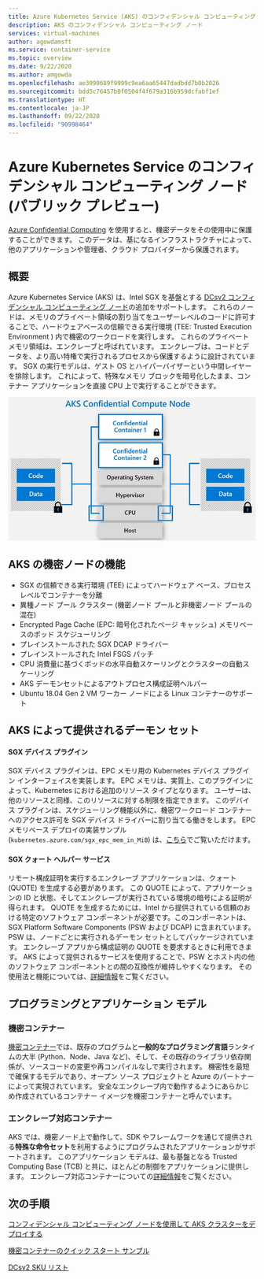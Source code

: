```yaml
---
title: Azure Kubernetes Service (AKS) のコンフィデンシャル コンピューティング ノード (パブリック プレビュー)
description: AKS のコンフィデンシャル コンピューティング ノード
services: virtual-machines
author: agowdamsft
ms.service: container-service
ms.topic: overview
ms.date: 9/22/2020
ms.author: amgowda
ms.openlocfilehash: ae3090689f9999c9ea6aa65447dadbdd7b0b2026
ms.sourcegitcommit: bdd5c76457b0f0504f4f679a316b959dcfabf1ef
ms.translationtype: HT
ms.contentlocale: ja-JP
ms.lasthandoff: 09/22/2020
ms.locfileid: "90998464"
---
```

# <a name="confidential-computing-nodes-on-azure-kubernetes-service-public-preview"></a>Azure Kubernetes Service のコンフィデンシャル コンピューティング ノード (パブリック プレビュー)

[Azure Confidential Computing](overview.md) を使用すると、機密データをその使用中に保護することができます。 このデータは、基になるインフラストラクチャによって、他のアプリケーションや管理者、クラウド プロバイダーから保護されます。 

## <a name="overview"></a>概要

Azure Kubernetes Service (AKS) は、Intel SGX を基盤とする [DCsv2 コンフィデンシャル コンピューティング ノード](confidential-computing-enclaves.md)の追加をサポートします。 これらのノードは、メモリのプライベート領域の割り当てをユーザーレベルのコードに許可することで、ハードウェアベースの信頼できる実行環境 (TEE: Trusted Execution Environment ) 内で機密のワークロードを実行します。 これらのプライベート メモリ領域は、エンクレーブと呼ばれています。 エンクレーブは、コードとデータを、より高い特権で実行されるプロセスから保護するように設計されています。 SGX の実行モデルは、ゲスト OS とハイパーバイザーという中間レイヤーを排除します。 これによって、特殊なメモリ ブロックを暗号化したまま、コンテナー アプリケーションを直接 CPU 上で実行することができます。 


![SGX ノードの概要](./media/confidential-nodes-aks-overview/sgxaksnode.jpg)

## <a name="aks-confidential-nodes-features"></a>AKS の機密ノードの機能

- SGX の信頼できる実行環境 (TEE) によってハードウェア ベース、プロセス レベルでコンテナーを分離 
- 異種ノード プール クラスター (機密ノード プールと非機密ノード プールの混在)
- Encrypted Page Cache (EPC: 暗号化されたページ キャッシュ) メモリベースのポッド スケジューリング
- プレインストールされた SGX DCAP ドライバー
- プレインストールされた Intel FSGS パッチ
- CPU 消費量に基づくポッドの水平自動スケーリングとクラスターの自動スケーリング
- AKS デーモンセットによるアウトプロセス構成証明ヘルパー
- Ubuntu 18.04 Gen 2 VM ワーカー ノードによる Linux コンテナーのサポート

## <a name="aks-provided-daemon-sets"></a>AKS によって提供されるデーモン セット

#### <a name="sgx-device-plugin"></a>SGX デバイス プラグイン <a id="sgx-plugin"></a>

SGX デバイス プラグインは、EPC メモリ用の Kubernetes デバイス プラグイン インターフェイスを実装します。 EPC メモリは、実質上、このプラグインによって、Kubernetes における追加のリソース タイプとなります。 ユーザーは、他のリソースと同様、このリソースに対する制限を指定できます。 このデバイス プラグインは、スケジューリング機能以外に、機密ワークロード コンテナーへのアクセス許可を SGX デバイス ドライバーに割り当てる働きをします。 EPC メモリベース デプロイの実装サンプル (`kubernetes.azure.com/sgx_epc_mem_in_MiB`) は、[こちら](https://github.com/azure-samples/confidential-computing/blob/main/containersamples/helloworld/helloworld.yaml)でご覧いただけます。

#### <a name="sgx-quote-helper-service"></a>SGX クォート ヘルパー サービス <a id="sgx-quote"></a>

リモート構成証明を実行するエンクレーブ アプリケーションは、クォート (QUOTE) を生成する必要があります。 この QUOTE によって、アプリケーションの ID と状態、そしてエンクレーブが実行されている環境の暗号による証明が得られます。 QUOTE を生成するためには、Intel から提供されている信頼のおける特定のソフトウェア コンポーネントが必要です。このコンポーネントは、SGX Platform Software Components (PSW および DCAP) に含まれています。 PSW は、ノードごとに実行されるデーモン セットとしてパッケージされています。 エンクレーブ アプリから構成証明の QUOTE を要求するときに利用できます。 AKS によって提供されるサービスを使用することで、PSW とホスト内の他のソフトウェア コンポーネントとの間の互換性が維持しやすくなります。 その使用法と機能については、[詳細情報](confidential-nodes-out-of-proc-attestation.md)をご覧ください。

## <a name="programming--application-models"></a>プログラミングとアプリケーション モデル

### <a name="confidential-containers"></a>機密コンテナー

[機密コンテナー](confidential-containers.md)では、既存のプログラムと**一般的なプログラミング言語**ランタイムの大半 (Python、Node、Java など)、そして、その既存のライブラリ依存関係が、ソースコードの変更や再コンパイルなしで実行されます。 機密性を最短で確保するモデルであり、オープン ソース プロジェクトと Azure のパートナーによって実現されています。 安全なエンクレーブ内で動作するようにあらかじめ作成されているコンテナー イメージを機密コンテナーと呼んでいます。

### <a name="enclave-aware-containers"></a>エンクレーブ対応コンテナー

AKS では、機密ノード上で動作して、SDK やフレームワークを通じて提供される**特殊な命令セット**を利用するようにプログラムされたアプリケーションがサポートされます。 このアプリケーション モデルは、最も基盤となる Trusted Computing Base (TCB) と共に、ほとんどの制御をアプリケーションに提供します。 エンクレーブ対応コンテナーについての[詳細情報](enclave-aware-containers.md)をご覧ください。

## <a name="next-steps"></a>次の手順

[コンフィデンシャル コンピューティング ノードを使用して AKS クラスターをデプロイする](./confidential-nodes-aks-get-started.md)

[機密コンテナーのクイック スタート サンプル](https://github.com/Azure-Samples/confidential-container-samples)

[DCsv2 SKU リスト](https://docs.microsoft.com/azure/virtual-machines/dcv2-series)

<!-- LINKS - external -->
[Azure Attestation]: https://docs.microsoft.com/en-us/azure/attestation/


<!-- LINKS - internal -->
[DC Virtual Machine]: /confidential-computing/virtual-machine-solutions